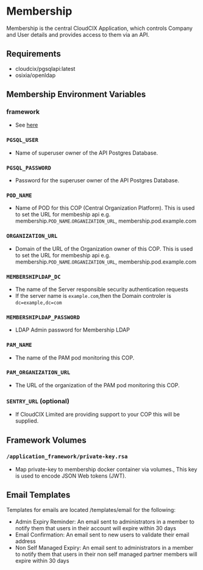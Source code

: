 # Membership

Membership is the central CloudCIX Application, which controls Company and User details and provides access to them via an API.

## Requirements

- cloudcix/pgsqlapi:latest
- osixia/openldap

## Membership Environment Variables

### framework
- See [here](https://github.com/CloudCIX/framework#framework-environment-variables)

### `PGSQL_USER`
- Name of superuser owner of the API Postgres Database.

### `PGSQL_PASSWORD`
- Password for the superuser owner of the API Postgres Database.

### `POD_NAME`
- Name of POD for this COP (Central Organization Platform). This is used to set the URL for membeship api e.g. membership.`POD_NAME`.`ORGANIZATION_URL`, membership.pod.example.com

### `ORGANIZATION_URL`
- Domain of the URL of the Organization owner of this COP. This is used to set the URL for membeship api e.g. membership.`POD_NAME`.`ORGANIZATION_URL`, membership.pod.example.com

### `MEMBERSHIPLDAP_DC`
- The name of the Server responsible security authentication requests
- If the server name is `example.com`,then the Domain controler is `dc=example,dc=com`

### `MEMBERSHIPLDAP_PASSWORD`
- LDAP Admin password for Membership LDAP

### `PAM_NAME`
- The name of the PAM pod monitoring this COP.

### `PAM_ORGANIZATION_URL`
- The URL of the organization of the PAM pod monitoring this COP.

### `SENTRY_URL` (optional)
- If CloudCIX Limited are providing support to your COP this will be supplied.

## Framework Volumes

### `/application_framework/private-key.rsa`
- Map private-key to membership docker container via volumes., This key is used to encode JSON Web tokens (JWT).

## Email Templates
Templates for emails are located /templates/email for the following:
- Admin Expiry Reminder: An email sent to administrators in a member to notify them that users in their account will expire within 30 days
- Email Confirmation: An email sent to new users to validate their email address
- Non Self Managed Expiry: An email sent to administrators in a member to notify them that users in their non self managed partner members will expire within 30 days
